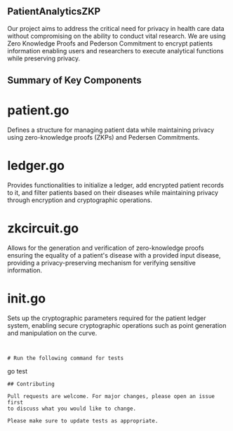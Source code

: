 ## PatientAnalyticsZKP

Our project aims to address the critical need for privacy in health care data without compromising on the ability to conduct vital research.
We are using Zero Knowledge Proofs and Pederson Commitment to encrypt patients information enabling users and researchers to execute analytical functions while preserving privacy.

## Summary of Key Components

# patient.go

Defines a structure for managing patient data while maintaining
privacy using zero-knowledge proofs (ZKPs) and Pedersen Commitments.

# ledger.go

Provides functionalities to initialize a ledger, add encrypted patient records to it, and filter patients based on their diseases while maintaining privacy through encryption and cryptographic operations.

# zkcircuit.go

Allows for the generation and verification of zero-knowledge proofs ensuring the equality of a patient's disease with a provided input disease, providing a privacy-preserving mechanism for verifying sensitive information.

# init.go

Sets up the cryptographic parameters required for the patient ledger system, enabling secure cryptographic operations such as point generation and manipulation on the curve.

```


# Run the following command for tests

```

go test

```
## Contributing

Pull requests are welcome. For major changes, please open an issue first
to discuss what you would like to change.

Please make sure to update tests as appropriate.
```
